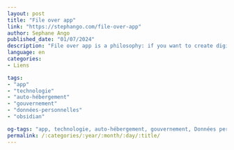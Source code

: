 ```yaml
---
layout: post
title: "File over app"
link: "https://stephango.com/file-over-app"
author: Sephane Ango
published_date: "01/07/2024"
description: "File over app is a philosophy: if you want to create digital artifacts that last, they must be files you can control, in formats that are easy to retrieve and read. Use tools that give you this freedom. File over app is an appeal to tool makers: accept that all software is ephemeral, and give people ownership over their data."
language: en
categories:
- Liens

tags:
- "app"
- "technologie"
- "auto-hébergement"
- "gouvernement"
- "données-personnelles"
- "obsidian"

og-tags: "app, technologie, auto-hébergement, gouvernement, Données personnelles, obsidian"
permalink: /:categories/:year/:month/:day/:title/
---
```

